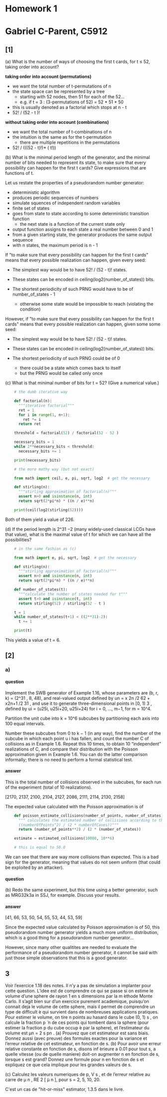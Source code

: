 # Homework 1
# Gabriel C-Parent, C5912

## [1]


(a) What is the number of ways of choosing the first t cards, for t ≤ 52,
taking order into account?


**taking order into account (permutations)**
- we want the total number of t-permutations of n
- the state space can be represented by a tree
    - starting with 52 nodes, then 51 for each of the 52...
    - e.g. if t = 3 : (3-permutations of 52) = 52 * 51 * 50
- this is usually denoted as a factorial which stops at n - t 
- 52! / (52 - t )!


**without taking order into account (combinations)**
- we want the total number of t-combinations of n
- the intuition is the same as for the t-permutation
    - there are multiple repetitions in the permutations
- 52! / (((52 - t)!)* ( t!))


(b) What is the minimal period length of the generator, and the minimal number
of bits needed to represent its state, to make sure that every possibility can
happen for the first t cards? Give expressions that are functions of t.


Let us restate the properties of a pseudorandom number generator:

- deterministic algorithm
- produces periodic sequences of numbers
- simulate squences of independent random variables
- finite set of states
- goes from state to state according to some deterministic transition function
    - the next state is a function of the current state only
- output function assigns to each state a real number between 0 and 1
- from a given starting state, the generator produces the same output sequence
- with n states, the maximum period is n - 1

If "to make sure that every possibility can happen for the first t cards" means
that every possible realization can happen, given every seed:

- The simplest way would be to have 52! / (52 - t)! states.
- These states can be encoded in ceiling(log2(number_of_states)) bits.


- The shortest periodicity of such PRNG would have to be of number_of_states - 1
    - otherwise some state would be impossible to reach (violating the condition)


However, if "to make sure that every possibility can happen for the first t cards"
means that every possible realization can happen, given some some seed:

- The simplest way would be to have 52! / (52 - t)! states.
- These states can be encoded in ceiling(log2(number_of_states)) bits.

- The shortest periodicity of such PRNG could be of 0
    - there could be a state which comes back to itself
    - but the PRNG would be called only once


(c) What is that minimal number of bits for t = 52? (Give a numerical value.)

~~~python
    # the dumb iterative way

    def factorial(n):
      """iterative factorial"""
      ret = 1
      for i in range(1, n+1):
        ret *= i
      return ret

    threshold = factorial(52) / factorial(52 - 52 )

    necessary_bits = 1
    while 2**necessary_bits < threshold:
      necessary_bits += 1

    print(necessary_bits)
~~~


~~~python
    # the more mathy way (but not exact)

    from math import ceil, e, pi, sqrt, log2  # get the necessary

    def stirling(n):
      """stirling approximation of factorial(n)"""
      assert n>0 and isinstance(n, int)
      return sqrt(2*pi*n) * ((n / e)**n)

    print(ceil(log2(stirling(52))))
~~~

Both of them yield a value of 226.


(d) If the period length is 2^31 −2 (many widely-used classical LCGs have that value),
what is the maximal value of t for which we can have all the possibilities?


~~~python
    # in the same fashion as (c)

    from math import e, pi, sqrt, log2  # get the necessary

    def stirling(n):
      """stirling approximation of factorial(n)"""
      assert n>0 and isinstance(n, int)
      return sqrt(2*pi*n) * ((n / e)**n)

    def number_of_states(t):
      """calculate the number of states needed for t"""
      assert t>0 and isinstance(t, int)
      return stirling(52) / stirling(52 - t )

    t = 1
    while number_of_states(t+1) < ((2**31)-2):
      t += 1

    print(t)
~~~

This yields a value of t = 6.


## [2]


### a)

#### question

Implement the SWB generator of Example 1.16, whose parameters
are (b, r, k) = (2^31 , 8, 48), and real-valued output defined by
un = x 2n /2 62 + x2n+1 /2 31 , and use it to generate three-dimensional
points in [0, 1) 3 , defined by ui = (u25i, u25i+20, u25i+24)
for i = 0, ..., m−1, for m = 10^4.

Partition the unit cube into k = 10^6 subcubes by partitioning each axis
into 100 equal intervals.

Number these subcubes from 0 to k − 1 (in any way), find the number of the
subcube in which each point u i has fallen, and count the number C of collisions
as in Example 1.6. Repeat this 10 times, to obtain 10 “independent” realizations
of C, and compare their distribution with the Poisson approximation given in
Example 1.6. You can do the latter comparison informally; there is no need to
perform a formal statistical test.



#### answer

This is the total number of collisions observed in the subcubes, for each
run of the experiment (total of 10 realizations).

[2170, 2137, 2100, 2104, 2127, 2086, 2111, 2114, 2130, 2158]

The expected value calculated with the Poisson approximation is of

~~~python
    def poisson_estimate_collisions(number_of_points, number_of_states):
      """ calculates the estimated number of collisions according to the poisson approximation
      ((numberOfPoints^2) / (2 * numberOfCases))"""
      return (number_of_points**2) / (2 * (number_of_states))

    estimate = estimated_collisions(10000, 10**6)

    # this is equal to 50.0
~~~

We can see that there are way more collisions than expected. This is a bad sign for the generator,
meaning that values do not seem uniform (that could be exploited by an attacker).







#### question

(b) Redo the same experiment, but this time using a better generator, such
as MRG32k3a in SSJ, for example. Discuss your results.


#### answer

[41, 66, 53, 50, 54, 55, 53, 44, 53, 59]

Since the expected value calculated by Poisson approximation is of 50, this pseudorandom number generator
yields a much more uniform distribution, which is a good thing for a pseudorandom number generator...

However, since many other qualitites are needed to evaluate the performance of a pseudorandom number
generator, it cannot be said with just those simple observations that this is a good generator.



## 3

Voir l’exercice 1.18 des notes. Il n’y a pas de simulation a implanter pour cette question.
L’idee est de comprendre ce qui se passe si on estime le volume d’une sphere de rayon 1 en s
dimensions par la m ́ethode Monte Carlo. Il s’agit bien sur d’un exercice purement academique,
puisqu’on connait deja le volume de cette sphere, mais il permet de comprendre un type de
difficult ́e qui survient dans de nombreuses applications pratiques. Pour estimer le volume, on
tire n points au hasard dans le cube (0, 1) s , on calcule la fraction p  ̃ n de ces points qui tombent
dans la sphere (pour estimer la fraction p du cube occup ́e par la sphere), et l’estimateur du
volume est μn = 2 s pn .
(a) Prouvez que cet estimateur est sans biais. Donnez aussi (avec preuve) des formules exactes
pour la variance et l’erreur relative de cet estimateur, en fonction de s.
(b) Pour avoir une erreur relative constante en fonction de s, disons inf ́erieure a  0.01 pour
tout s, a  quelle vitesse (ou de quelle maniere) doit-on augmenter n en fonction de s, lorsque
s est grand? Donnez une formule pour n en fonction de s et expliquez ce que cela implique
pour les grandes valeurs de s.

(c) Calculez les valeurs numeriques de p, V s , et de l’erreur relative au carre de μ
n , RE 2 [ ̃μ n ], pour s = 2, 5, 10, 20.



C'est un cas de "hit-or-miss" estimator, 1.3.5 dans le livre.














